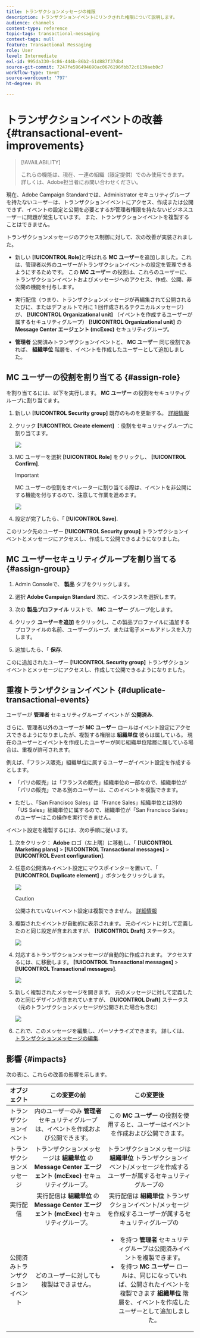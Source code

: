 ```yaml
---
title: トランザクションメッセージの権限
description: トランザクションイベントにリンクされた権限について説明します。
audience: channels
content-type: reference
topic-tags: transactional-messaging
context-tags: null
feature: Transactional Messaging
role: User
level: Intermediate
exl-id: 995da330-6c86-444b-86b2-61d887f37db4
source-git-commit: 7247fe596494690ac0676196fbb72c6139aeb0c7
workflow-type: tm+mt
source-wordcount: '797'
ht-degree: 0%

---
```


# トランザクションイベントの改善 {#transactional-event-improvements}

>[!AVAILABILITY]
>
>これらの機能は、現在、一連の組織（限定提供）でのみ使用できます。 詳しくは、Adobe担当者にお問い合わせください。

現在、Adobe Campaign Standardでは、Administrator セキュリティグループを持たないユーザーは、トランザクションイベントにアクセス、作成または公開できず、イベントの設定と公開を必要とするが管理者権限を持たないビジネスユーザーに問題が発生しています。 また、トランザクションイベントを複製することはできません。

トランザクションメッセージのアクセス制御に対して、次の改善が実装されました。

* 新しい **[!UICONTROL Role]**&#x200B;と呼ばれる **MC ユーザー**&#x200B;を追加しました。これは、管理者以外のユーザーがトランザクションイベントの設定を管理できるようにするためです。 この **MC ユーザー** の役割は、これらのユーザーに、トランザクションイベントおよびメッセージへのアクセス、作成、公開、非公開の機能を付与します。

* 実行配信（つまり、トランザクションメッセージが再編集されて公開されるたびに、またはデフォルトで月に 1 回作成されるテクニカルメッセージ）が、 **[!UICONTROL Organizational unit]** （イベントを作成するユーザーが属するセキュリティグループ） **[!UICONTROL Organizational unit]** の **Message Center エージェント (mcExec)** セキュリティグループ。

* **管理者** 公開済みトランザクションイベントと、 **MC ユーザー** 同じ役割であれば、 **組織単位** 階層を、イベントを作成したユーザーとして追加しました。

## MC ユーザーの役割を割り当てる {#assign-role}

を割り当てるには、以下を実行します。 **MC ユーザー** の役割をセキュリティグループに割り当てます。

1. 新しい **[!UICONTROL Security group]** 既存のものを更新する。 [詳細情報](../../administration/using/managing-groups-and-users.md)

1. クリック **[!UICONTROL Create element]** ：役割をセキュリティグループに割り当てます。

   ![](assets/event_access_1.png)

1. MC ユーザーを選択 **[!UICONTROL Role]** をクリックし、 **[!UICONTROL Confirm]**.

   >[!IMPORTANT]
   >
   > MC ユーザーの役割をオペレーターに割り当てる際は、イベントを非公開にする機能を付与するので、注意して作業を進めます。

   ![](assets/event_access_2.png)

1. 設定が完了したら、「 **[!UICONTROL Save]**.

このリンク先のユーザー **[!UICONTROL Security group]** トランザクションイベントとメッセージにアクセスし、作成して公開できるようになりました。

## MC ユーザーセキュリティグループを割り当てる {#assign-group}

1. Admin Consoleで、 **製品** タブをクリックします。

1. 選択 **Adobe Campaign Standard** 次に、インスタンスを選択します。

1. 次の **製品プロファイル** リストで、 **MC ユーザー** グループ化します。

1. クリック **ユーザーを追加** をクリックし、この製品プロファイルに追加するプロファイルの名前、ユーザーグループ、または電子メールアドレスを入力します。

1. 追加したら、「 **保存**.

このに追加されたユーザー **[!UICONTROL Security group]** トランザクションイベントとメッセージにアクセスし、作成して公開できるようになりました。

## 重複トランザクションイベント {#duplicate-transactional-events}

ユーザーが **管理者** セキュリティグループ<!--([Functional administrators](../../administration/using/users-management.md#functional-administrators)?)--> イベントが **公開済み**.

さらに、管理者以外のユーザーが **MC ユーザー** ロールはイベント設定にアクセスできるようになりましたが、複製する権限は **組織単位** 彼らは属している。 現在のユーザーとイベントを作成したユーザーが同じ組織単位階層に属している場合は、重複が許可されます。

例えば、「フランス販売」組織単位に属するユーザーがイベント設定を作成するとします。

* 「パリの販売」は「フランスの販売」組織単位の一部なので、組織単位が「パリの販売」である別のユーザーは、このイベントを複製できます。

* ただし、「San Francisco Sales」は「France Sales」組織単位とは別の「US Sales」組織単位に属するので、組織単位が「San Francisco Sales」のユーザーはこの操作を実行できません。

イベント設定を複製するには、次の手順に従います。

1. 次をクリック： **Adobe** ロゴ（左上隅）に移動し、「 **[!UICONTROL Marketing plans]** > **[!UICONTROL Transactional messages]** > **[!UICONTROL Event configuration]**.

1. 任意の公開済みイベント設定にマウスポインターを置いて、「 **[!UICONTROL Duplicate element]** 」ボタンをクリックします。

   ![](assets/message-center_duplicate-button.png)

   >[!CAUTION]
   >
   >公開されていないイベント設定は複製できません。 [詳細情報](publishing-transactional-event.md)

1. 複製されたイベントが自動的に表示されます。 元のイベントに対して定義したのと同じ設定が含まれますが、 **[!UICONTROL Draft]** ステータス。

   ![](assets/message-center_duplicated-draft-event.png)

1. 対応するトランザクションメッセージが自動的に作成されます。 アクセスするには、に移動します。 **[!UICONTROL Transactional messages]** > **[!UICONTROL Transactional messages]**.

   ![](assets/message-center_duplicated-message.png)

1. 新しく複製されたメッセージを開きます。 元のメッセージに対して定義したのと同じデザインが含まれていますが、 **[!UICONTROL Draft]** ステータス（元のトランザクションメッセージが公開された場合も含む）

   ![](assets/message-center_duplicated-draft-message.png)

1. これで、このメッセージを編集し、パーソナライズできます。 詳しくは、 [トランザクションメッセージの編集](../../channels/using/editing-transactional-message.md).

## 影響 {#impacts}

次の表に、これらの改善の影響を示します。

| オブジェクト | この変更の前 | この変更後 |
|:-: | :--: | :-:|
| トランザクションイベント | 内のユーザーのみ **管理者** セキュリティグループは、イベントを作成および公開できます。 | この **MC ユーザー** の役割を使用すると、ユーザーはイベントを作成および公開できます。 |
| トランザクションメッセージ | トランザクションメッセージは **組織単位** の **Message Center エージェント (mcExec)** セキュリティグループ。 | トランザクションメッセージは **組織単位** トランザクションイベント/メッセージを作成するユーザーが属するセキュリティグループの |
| 実行配信 | 実行配信は **組織単位** の **Message Center エージェント (mcExec)** セキュリティグループ。 | 実行配信は **組織単位** トランザクションイベント/メッセージを作成するユーザーが属するセキュリティグループの |
| 公開済みトランザクションイベント | どのユーザーに対しても複製はできません。 | <ul><li>を持つ **管理者** セキュリティグループは公開済みイベントを複製できます。</li> <li>を持つ **MC ユーザー** ロールは、同じになっていれば、公開されたイベントを複製できます **組織単位** 階層を、イベントを作成したユーザーとして追加しました。</li></ul> |


<!--Transactional Message Templates| Transactional Message templates are set to the Organizational unit **All**. | Transaction Message Template will be set to the **Organizational unit** of the security group to which the user creating the message template belongs.-->